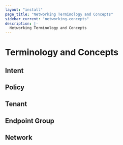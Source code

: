 ```yaml
---
layout: "install"
page_title: "Networking Terminology and Concepts"
sidebar_current: "networking-concepts"
description: |-
  Networking Terminology and Concepts
---
```


# Terminology and Concepts

## Intent

## Policy

## Tenant

## Endpoint Group

## Network
